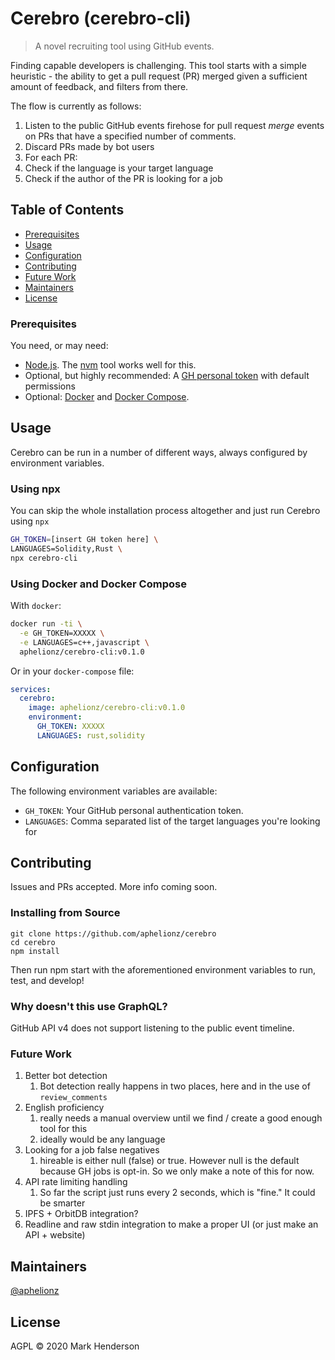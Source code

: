 # Cerebro (cerebro-cli)
> A novel recruiting tool using GitHub events.

Finding capable developers is challenging. This tool starts with a simple heuristic - the ability
to get a pull request (PR) merged given a sufficient amount of feedback, and filters from
there.

The flow is currently as follows:
1. Listen to the public GitHub events firehose for pull request
_merge_ events on PRs that have a specified number of comments.
2. Discard PRs made by bot users
3. For each PR:
  1. Check if the language is your target language
  2. Check if the author of the PR is looking for a job

## Table of Contents

- [Prerequisites](#prerequisites)
- [Usage](#usage)
- [Configuration](#configuration)
- [Contributing](#contributing)
- [Future Work](#future-work)
- [Maintainers](#maintainers)
- [License](#license)

### Prerequisites

You need, or may need:

- [Node.js](https://nodejs.org). The [nvm](https://nvm.sh) tool works well for this.
- Optional, but highly recommended: A [GH personal token] with default permissions
- Optional: [Docker] and [Docker Compose].

[GH personal token]: https://github.com/settings/tokens
[Docker]: https://docker.io
[Docker Compose]: https://docs.docker.com/compose/

## Usage

Cerebro can be run in a number of different ways, always configured by environment variables.

### Using npx

You can skip the whole installation process altogether and just run Cerebro using `npx`

```bash
GH_TOKEN=[insert GH token here] \
LANGUAGES=Solidity,Rust \
npx cerebro-cli
```

### Using Docker and Docker Compose

With `docker`:

```bash
docker run -ti \
  -e GH_TOKEN=XXXXX \
  -e LANGUAGES=c++,javascript \
  aphelionz/cerebro-cli:v0.1.0
```

Or in your `docker-compose` file:

```yaml
services:
  cerebro:
    image: aphelionz/cerebro-cli:v0.1.0
    environment:
      GH_TOKEN: XXXXX
      LANGUAGES: rust,solidity
```

## Configuration

The following environment variables are available:

- `GH_TOKEN`: Your GitHub personal authentication token.
- `LANGUAGES`: Comma separated list of the target languages you're looking for

## Contributing

Issues and PRs accepted. More info coming soon.

### Installing from Source

```
git clone https://github.com/aphelionz/cerebro
cd cerebro
npm install
```

Then run npm start with the aforementioned environment variables
to run, test, and develop!

### Why doesn't this use GraphQL?

GitHub API v4 does not support listening to the public event timeline.

### Future Work

1. Better bot detection
    1. Bot detection really happens in two places, here and in the use of `review_comments`
2. English proficiency
    1. really needs a manual overview until we find / create a good enough tool for this
    2. ideally would be any language
3. Looking for a job false negatives
    1. hireable is either null (false) or true. However null is the default because GH jobs is
    opt-in. So we only make a note of this for now.
4. API rate limiting handling
    1. So far the script just runs every 2 seconds, which is "fine." It could be smarter
5. IPFS + OrbitDB integration?
6. Readline and raw stdin integration to make a proper UI (or just make an API + website)

## Maintainers

[@aphelionz](https://github.com/aphelionz)

## License

AGPL © 2020 Mark Henderson
